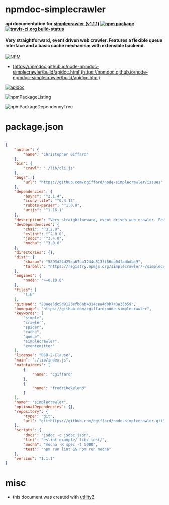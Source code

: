# npmdoc-simplecrawler

#### api documentation for  [simplecrawler (v1.1.1)](https://github.com/cgiffard/node-simplecrawler)  [![npm package](https://img.shields.io/npm/v/npmdoc-simplecrawler.svg?style=flat-square)](https://www.npmjs.org/package/npmdoc-simplecrawler) [![travis-ci.org build-status](https://api.travis-ci.org/npmdoc/node-npmdoc-simplecrawler.svg)](https://travis-ci.org/npmdoc/node-npmdoc-simplecrawler)

#### Very straightforward, event driven web crawler. Features a flexible queue interface and a basic cache mechanism with extensible backend.

[![NPM](https://nodei.co/npm/simplecrawler.png?downloads=true&downloadRank=true&stars=true)](https://www.npmjs.com/package/simplecrawler)

- [https://npmdoc.github.io/node-npmdoc-simplecrawler/build/apidoc.html](https://npmdoc.github.io/node-npmdoc-simplecrawler/build/apidoc.html)

[![apidoc](https://npmdoc.github.io/node-npmdoc-simplecrawler/build/screenCapture.buildCi.browser.%252Ftmp%252Fbuild%252Fapidoc.html.png)](https://npmdoc.github.io/node-npmdoc-simplecrawler/build/apidoc.html)

![npmPackageListing](https://npmdoc.github.io/node-npmdoc-simplecrawler/build/screenCapture.npmPackageListing.svg)

![npmPackageDependencyTree](https://npmdoc.github.io/node-npmdoc-simplecrawler/build/screenCapture.npmPackageDependencyTree.svg)



# package.json

```json

{
    "author": {
        "name": "Christopher Giffard"
    },
    "bin": {
        "crawl": "./lib/cli.js"
    },
    "bugs": {
        "url": "https://github.com/cgiffard/node-simplecrawler/issues"
    },
    "dependencies": {
        "async": "^2.1.4",
        "iconv-lite": "^0.4.13",
        "robots-parser": "^1.0.0",
        "urijs": "^1.16.1"
    },
    "description": "Very straightforward, event driven web crawler. Features a flexible queue interface and a basic cache mechanism with extensible backend.",
    "devDependencies": {
        "chai": "^3.2.0",
        "eslint": "^2.0.0",
        "jsdoc": "^3.4.0",
        "mocha": "^3.0.0"
    },
    "directories": {},
    "dist": {
        "shasum": "5893d24d25ca67ca1244d813ff56ca04fadbdbe9",
        "tarball": "https://registry.npmjs.org/simplecrawler/-/simplecrawler-1.1.1.tgz"
    },
    "engines": {
        "node": ">=0.10.0"
    },
    "files": [
        "lib"
    ],
    "gitHead": "28aee5dc5d9123efb6ab4314cea4d0b7a3a25b59",
    "homepage": "https://github.com/cgiffard/node-simplecrawler",
    "keywords": [
        "simple",
        "crawler",
        "spider",
        "cache",
        "queue",
        "simplecrawler",
        "eventemitter"
    ],
    "license": "BSD-2-Clause",
    "main": "./lib/index.js",
    "maintainers": [
        {
            "name": "cgiffard"
        },
        {
            "name": "fredrikekelund"
        }
    ],
    "name": "simplecrawler",
    "optionalDependencies": {},
    "repository": {
        "type": "git",
        "url": "git+https://github.com/cgiffard/node-simplecrawler.git"
    },
    "scripts": {
        "docs": "jsdoc -c jsdoc.json",
        "lint": "eslint example/ lib/ test/",
        "mocha": "mocha -R spec -t 5000",
        "test": "npm run lint && npm run mocha"
    },
    "version": "1.1.1"
}
```



# misc
- this document was created with [utility2](https://github.com/kaizhu256/node-utility2)
